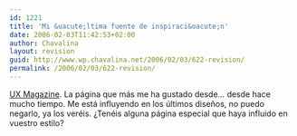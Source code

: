 ```yaml
---
id: 1221
title: 'Mi &uacute;ltima fuente de inspiraci&oacute;n'
date: 2006-02-03T11:42:53+02:00
author: Chavalina
layout: revision
guid: http://www.wp.chavalina.net/2006/02/03/622-revision/
permalink: /2006/02/03/622-revision/
---
```

<a href="http://www.uxmag.com/" target="_blank">UX Magazine</a>. La p&aacute;gina que m&aacute;s me ha gustado desde&#8230; desde hace mucho tiempo. Me est&aacute; influyendo en los &uacute;ltimos dise&ntilde;os, no puedo negarlo, ya los ver&eacute;is. &iquest;Ten&eacute;is alguna p&aacute;gina especial que haya influido en vuestro estilo?